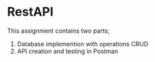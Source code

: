 # RestAPI
This assignment contains two parts;
1. Database implemention with operations CRUD
2.  API creation and testing in Postman
